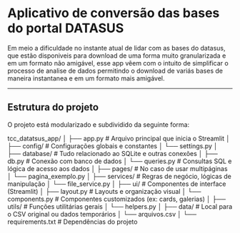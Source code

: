 # Aplicativo de conversão das bases do portal DATASUS

Em meio a dificuldade no instante atual de lidar com as bases do datasus, que estão disponiveis para download de uma forma muito granularizada e em um formato não amigável,  esse app vêem com o intuito de simplificar o processo de analise de dados permitindo o download de variás bases de maneira instantanea e em um formato mais amigável. 

----

## Estrutura do projeto

O projeto está modularizado e subdividido da seguinte forma: 

tcc_datatsus_app/
│
├── app.py                      # Arquivo principal que inicia o Streamlit
│
├── config/                    # Configurações globais e constantes
│   └── settings.py
│
├── database/                  # Tudo relacionado ao SQLite e outras conexões
│   ├── db.py                  # Conexão com banco de dados
│   └── queries.py             # Consultas SQL e lógica de acesso aos dados
│
├── pages/                     # No caso de usar multipáginas
│   └── pagina_exemplo.py
│
├── services/                  # Regras de negócio, lógicas de manipulação
│   └── file_service.py
│
├── ui/                        # Componentes de interface (Streamlit)
│   ├── layout.py              # Layouts e organização visual
│   └── components.py          # Componentes customizados (ex: cards, galerias)
│
├── utils/                     # Funções utilitárias gerais
│   └── helpers.py
│
├── data/                      # Local para o CSV original ou dados temporários
│   └── arquivos.csv
│
└── requirements.txt           # Dependências do projeto
